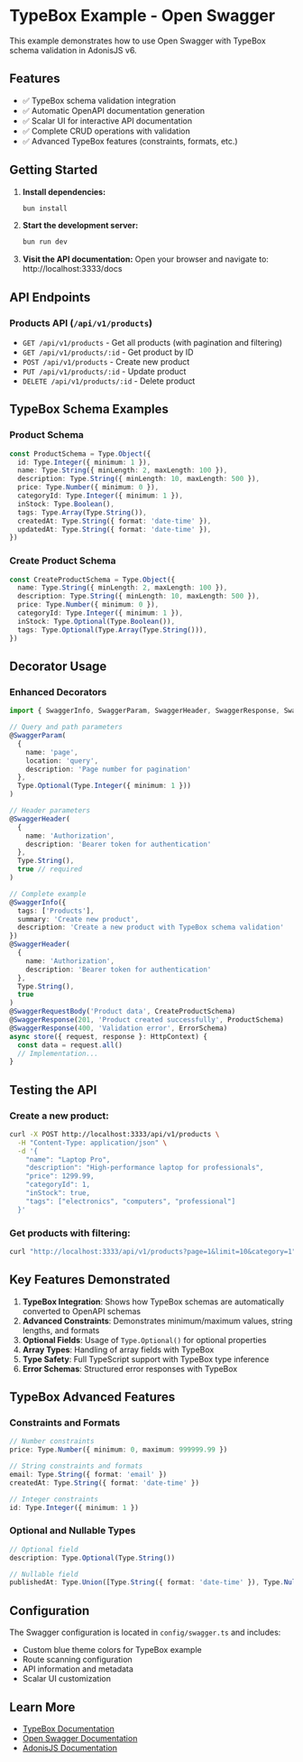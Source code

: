 # TypeBox Example - Open Swagger

This example demonstrates how to use Open Swagger with TypeBox schema validation in AdonisJS v6.

## Features

- ✅ TypeBox schema validation integration
- ✅ Automatic OpenAPI documentation generation
- ✅ Scalar UI for interactive API documentation
- ✅ Complete CRUD operations with validation
- ✅ Advanced TypeBox features (constraints, formats, etc.)

## Getting Started

1. **Install dependencies:**

   ```bash
   bun install
   ```

2. **Start the development server:**

   ```bash
   bun run dev
   ```

3. **Visit the API documentation:**
   Open your browser and navigate to: http://localhost:3333/docs

## API Endpoints

### Products API (`/api/v1/products`)

- `GET /api/v1/products` - Get all products (with pagination and filtering)
- `GET /api/v1/products/:id` - Get product by ID
- `POST /api/v1/products` - Create new product
- `PUT /api/v1/products/:id` - Update product
- `DELETE /api/v1/products/:id` - Delete product

## TypeBox Schema Examples

### Product Schema

```typescript
const ProductSchema = Type.Object({
  id: Type.Integer({ minimum: 1 }),
  name: Type.String({ minLength: 2, maxLength: 100 }),
  description: Type.String({ minLength: 10, maxLength: 500 }),
  price: Type.Number({ minimum: 0 }),
  categoryId: Type.Integer({ minimum: 1 }),
  inStock: Type.Boolean(),
  tags: Type.Array(Type.String()),
  createdAt: Type.String({ format: 'date-time' }),
  updatedAt: Type.String({ format: 'date-time' }),
})
```

### Create Product Schema

```typescript
const CreateProductSchema = Type.Object({
  name: Type.String({ minLength: 2, maxLength: 100 }),
  description: Type.String({ minLength: 10, maxLength: 500 }),
  price: Type.Number({ minimum: 0 }),
  categoryId: Type.Integer({ minimum: 1 }),
  inStock: Type.Optional(Type.Boolean()),
  tags: Type.Optional(Type.Array(Type.String())),
})
```

## Decorator Usage

### Enhanced Decorators

```typescript
import { SwaggerInfo, SwaggerParam, SwaggerHeader, SwaggerResponse, SwaggerRequestBody } from 'open-swagger'

// Query and path parameters
@SwaggerParam(
  {
    name: 'page',
    location: 'query',
    description: 'Page number for pagination'
  },
  Type.Optional(Type.Integer({ minimum: 1 }))
)

// Header parameters
@SwaggerHeader(
  {
    name: 'Authorization',
    description: 'Bearer token for authentication'
  },
  Type.String(),
  true // required
)

// Complete example
@SwaggerInfo({
  tags: ['Products'],
  summary: 'Create new product',
  description: 'Create a new product with TypeBox schema validation'
})
@SwaggerHeader(
  {
    name: 'Authorization',
    description: 'Bearer token for authentication'
  },
  Type.String(),
  true
)
@SwaggerRequestBody('Product data', CreateProductSchema)
@SwaggerResponse(201, 'Product created successfully', ProductSchema)
@SwaggerResponse(400, 'Validation error', ErrorSchema)
async store({ request, response }: HttpContext) {
  const data = request.all()
  // Implementation...
}
```

## Testing the API

### Create a new product:

```bash
curl -X POST http://localhost:3333/api/v1/products \
  -H "Content-Type: application/json" \
  -d '{
    "name": "Laptop Pro",
    "description": "High-performance laptop for professionals",
    "price": 1299.99,
    "categoryId": 1,
    "inStock": true,
    "tags": ["electronics", "computers", "professional"]
  }'
```

### Get products with filtering:

```bash
curl "http://localhost:3333/api/v1/products?page=1&limit=10&category=1"
```

## Key Features Demonstrated

1. **TypeBox Integration**: Shows how TypeBox schemas are automatically converted to OpenAPI schemas
2. **Advanced Constraints**: Demonstrates minimum/maximum values, string lengths, and formats
3. **Optional Fields**: Usage of `Type.Optional()` for optional properties
4. **Array Types**: Handling of array fields with TypeBox
5. **Type Safety**: Full TypeScript support with TypeBox type inference
6. **Error Schemas**: Structured error responses with TypeBox

## TypeBox Advanced Features

### Constraints and Formats

```typescript
// Number constraints
price: Type.Number({ minimum: 0, maximum: 999999.99 })

// String constraints and formats
email: Type.String({ format: 'email' })
createdAt: Type.String({ format: 'date-time' })

// Integer constraints
id: Type.Integer({ minimum: 1 })
```

### Optional and Nullable Types

```typescript
// Optional field
description: Type.Optional(Type.String())

// Nullable field
publishedAt: Type.Union([Type.String({ format: 'date-time' }), Type.Null()])
```

## Configuration

The Swagger configuration is located in `config/swagger.ts` and includes:

- Custom blue theme colors for TypeBox example
- Route scanning configuration
- API information and metadata
- Scalar UI customization

## Learn More

- [TypeBox Documentation](https://github.com/sinclairzx81/typebox)
- [Open Swagger Documentation](https://github.com/DreamsHive/open-swagger)
- [AdonisJS Documentation](https://adonisjs.com/)
